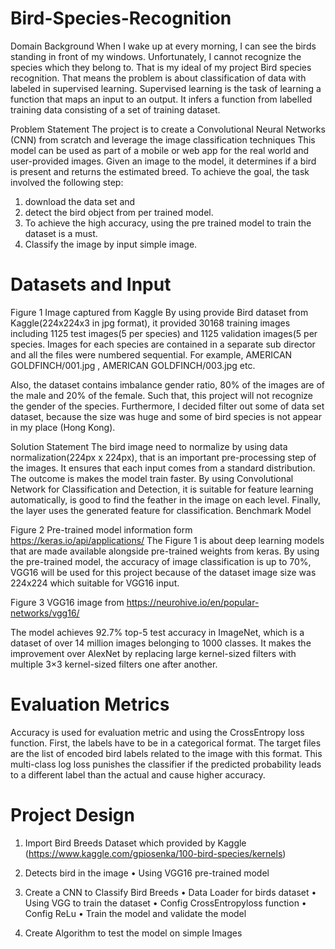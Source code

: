 # Bird-Species-Recognition

Domain Background
When I wake up at every morning, I can see the birds standing in front of my windows. Unfortunately, I cannot recognize the species which they belong to. That is my ideal of my project Bird species recognition.  That means the problem is about classification of data with labeled in supervised learning. Supervised learning is the task of learning a function that maps an input to an output. It infers a function from labelled training data consisting of a set of training dataset.


Problem Statement
The project is to create a Convolutional Neural Networks (CNN) from scratch and leverage the image classification techniques This model can be used as part of a mobile or web app for the real world and user-provided images. Given an image to the model, it determines if a bird is present and returns the estimated breed. To achieve the goal,  the task involved the following step:
1)	download the data set and 
2)	detect the bird object from per trained model.
3)	 To achieve the high accuracy, using the pre trained model to train the dataset is a must.
4)	Classify the image by input simple image.


# Datasets and Input


Figure 1 Image captured from Kaggle
By using provide Bird dataset from Kaggle(224x224x3 in jpg format), it provided 30168 training images including 1125 test images(5 per species) and 1125 validation images(5 per species. Images for each species are contained in a separate sub director and all the files were numbered sequential. For example, AMERICAN GOLDFINCH/001.jpg , AMERICAN GOLDFINCH/003.jpg etc.
 

 Also, the dataset contains imbalance gender ratio, 80% of the images are of the male and 20% of the female. Such that, this project will not recognize the gender of the species.
Furthermore, I decided filter out some of data set dataset, because the size was huge and some of bird species is not appear in my place (Hong Kong). 


Solution Statement
The bird image need to normalize by using data normalization(224px x 224px), that is an important pre-processing step of the images. It ensures that each input comes from a standard distribution. The outcome is makes the model train faster. By using Convolutional Network for Classification and Detection, it is suitable for feature learning automatically, is good to find the feather in the image on each level. Finally, the layer uses the generated feature for classification.
Benchmark Model
 
Figure 2 Pre-trained model information form https://keras.io/api/applications/
The Figure 1 is about deep learning models that are made available alongside pre-trained weights from keras. By using the pre-trained model, the accuracy of image classification is up to 70%, VGG16 will be used for this project because of the dataset image size was 224x224 which suitable for VGG16 input.


 
Figure 3 VGG16 image from https://neurohive.io/en/popular-networks/vgg16/

The model achieves 92.7% top-5 test accuracy in ImageNet, which is a dataset of over 14 million images belonging to 1000 classes. It makes the improvement over AlexNet by replacing large kernel-sized filters with multiple 3×3 kernel-sized filters one after another.


# Evaluation Metrics

Accuracy is used for evaluation metric and using the CrossEntropy loss function. First, the labels have to be in a categorical format. The target files are the list of encoded bird labels related to the image with this format. This multi-class log loss punishes the classifier if the predicted probability leads to a different label than the actual and cause higher accuracy.



# Project Design

1.	Import Bird Breeds Dataset which provided by Kaggle (https://www.kaggle.com/gpiosenka/100-bird-species/kernels)

2.	Detects bird in the image
•	Using VGG16 pre-trained model 

3.	Create a CNN to Classify Bird Breeds
•	Data Loader for birds dataset
•	Using VGG to train the dataset
•	Config CrossEntropyloss function
•	Config ReLu
•	Train the model and validate the model

4.	Create Algorithm to test the model on simple Images
